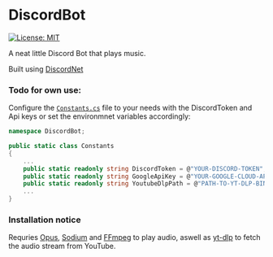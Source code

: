 # DiscordBot

[![License: MIT](https://img.shields.io/badge/License-MIT-yellow.svg)](https://opensource.org/licenses/MIT)

 A neat little Discord Bot that plays music.

Built using [DiscordNet](https://discordnet.dev/)

### Todo for own use:
Configure the [`Constants.cs`](./DiscordBot/Constants.cs) file to your needs with the DiscordToken and Api keys or set the environmnet variables accordingly:
```cs
namespace DiscordBot;

public static class Constants
{
    ...
    public static readonly string DiscordToken = @"YOUR-DISCORD-TOKEN";
    public static readonly string GoogleApiKey = @"YOUR-GOOGLE-CLOUD-API-KEY";
    public static readonly string YoutubeDlpPath = @"PATH-TO-YT-DLP-BINARY";
    ...
}

```

### Installation notice

Requries [Opus](https://ftp.osuosl.org/pub/xiph/releases/opus/), [Sodium](https://download.libsodium.org/libsodium/releases/) and [FFmpeg](https://ffmpeg.org/) to play audio, aswell as [yt-dlp](https://github.com/yt-dlp/yt-dlp) to fetch the audio stream from YouTube.


